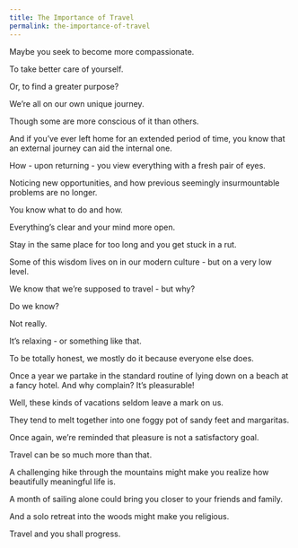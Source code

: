 ```yaml
---
title: The Importance of Travel
permalink: the-importance-of-travel
---
```

Maybe you seek to become more compassionate.

To take better care of yourself.

Or, to find a greater purpose?

We’re all on our own unique journey.

Though some are more conscious of it than others.

And if you’ve ever left home for an extended period of time, you know that an external journey can aid the internal one.

How - upon returning - you view everything with a fresh pair of eyes.

Noticing new opportunities, and how previous seemingly insurmountable problems are no longer.

You know what to do and how.

Everything’s clear and your mind more open.

Stay in the same place for too long and you get stuck in a rut.

Some of this wisdom lives on in our modern culture - but on a very low level.

We know that we’re supposed to travel - but why?

Do we know?

Not really.

It’s relaxing - or something like that.

To be totally honest, we mostly do it because everyone else does.

Once a year we partake in the standard routine of lying down on a beach at a fancy hotel. And why complain? It’s pleasurable!

Well, these kinds of vacations seldom leave a mark on us.

They tend to melt together into one foggy pot of sandy feet and margaritas.

Once again, we’re reminded that pleasure is not a satisfactory goal.

Travel can be so much more than that.

A challenging hike through the mountains might make you realize how beautifully meaningful life is.

A month of sailing alone could bring you closer to your friends and family.

And a solo retreat into the woods might make you religious.

Travel and you shall progress.